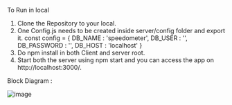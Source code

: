 To Run in local

1. Clone the Repository to your local.
2. One Config.js needs to be created inside server/config folder and export it.
const config = {
    DB_NAME : 'speedometer',
    DB_USER : '',
    DB_PASSWORD : '',
    DB_HOST : 'localhost'
}
3. Do npm install in both Client and server root.
4. Start both the server using npm start and you can access the app on http://localhost:3000/.

Block Diagram : 

![image](https://github.com/Abhinavgoel77/Speedometer/assets/88054488/225c9594-948c-4a36-a483-f0e7014caa86)

